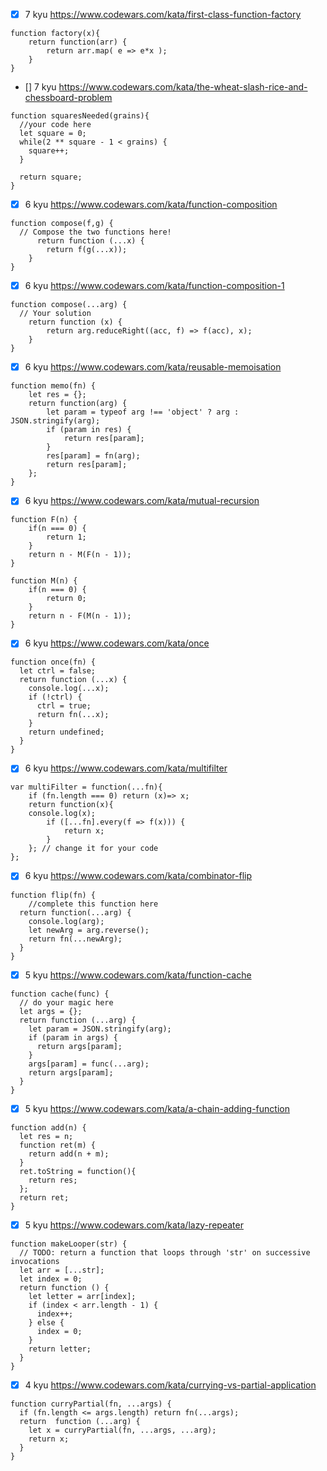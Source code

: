 - [x] 7 kyu https://www.codewars.com/kata/first-class-function-factory
```
function factory(x){
    return function(arr) {
        return arr.map( e => e*x );
    }
}
```
- [] 7 kyu https://www.codewars.com/kata/the-wheat-slash-rice-and-chessboard-problem
```
function squaresNeeded(grains){
  //your code here
  let square = 0;
  while(2 ** square - 1 < grains) {
    square++;
  }
  
  return square;
}
```
- [x] 6 kyu https://www.codewars.com/kata/function-composition
```
function compose(f,g) {
  // Compose the two functions here!
      return function (...x) {
        return f(g(...x));
    }
}
```
- [x] 6 kyu https://www.codewars.com/kata/function-composition-1
```
function compose(...arg) {
  // Your solution
    return function (x) {
        return arg.reduceRight((acc, f) => f(acc), x);
    }
}
```
- [x] 6 kyu https://www.codewars.com/kata/reusable-memoisation
```
function memo(fn) {
    let res = {};
    return function(arg) {
        let param = typeof arg !== 'object' ? arg : JSON.stringify(arg);
        if (param in res) {
            return res[param];
        }
        res[param] = fn(arg);
        return res[param];
    };
}
```
- [x] 6 kyu https://www.codewars.com/kata/mutual-recursion
```
function F(n) {
    if(n === 0) {
        return 1;
    }
    return n - M(F(n - 1));
}
  
function M(n) {
    if(n === 0) {
        return 0;
    }
    return n - F(M(n - 1));
}
```
- [x] 6 kyu https://www.codewars.com/kata/once
```
function once(fn) {
  let ctrl = false;
  return function (...x) {
    console.log(...x);
    if (!ctrl) {
      ctrl = true;
      return fn(...x);
    }
    return undefined;
  }
}
```
- [x] 6 kyu https://www.codewars.com/kata/multifilter
```
var multiFilter = function(...fn){
    if (fn.length === 0) return (x)=> x;
	return function(x){
    console.log(x);
        if ([...fn].every(f => f(x))) {
            return x;
        }
    }; // change it for your code
};
```
- [x] 6 kyu https://www.codewars.com/kata/combinator-flip
```
function flip(fn) {
    //complete this function here
  return function(...arg) {
    console.log(arg);
    let newArg = arg.reverse();
    return fn(...newArg);
  }
}
```
- [x] 5 kyu https://www.codewars.com/kata/function-cache
```
function cache(func) {
  // do your magic here
  let args = {};
  return function (...arg) {
    let param = JSON.stringify(arg);
    if (param in args) {
      return args[param];
    }
    args[param] = func(...arg);
    return args[param];
  }
}
```
- [x] 5 kyu https://www.codewars.com/kata/a-chain-adding-function
```
function add(n) {
  let res = n;
  function ret(m) {
    return add(n + m);
  }
  ret.toString = function(){
    return res;
  };
  return ret;
}
```
- [x] 5 kyu https://www.codewars.com/kata/lazy-repeater
```
function makeLooper(str) {
  // TODO: return a function that loops through 'str' on successive invocations
  let arr = [...str];
  let index = 0;
  return function () {
    let letter = arr[index];
    if (index < arr.length - 1) {
      index++;
    } else {
      index = 0;
    }
    return letter;
  }
}
```
- [x] 4 kyu https://www.codewars.com/kata/currying-vs-partial-application
```
function curryPartial(fn, ...args) {
  if (fn.length <= args.length) return fn(...args);
  return  function (...arg) {
    let x = curryPartial(fn, ...args, ...arg);
    return x;    
  }
}
```